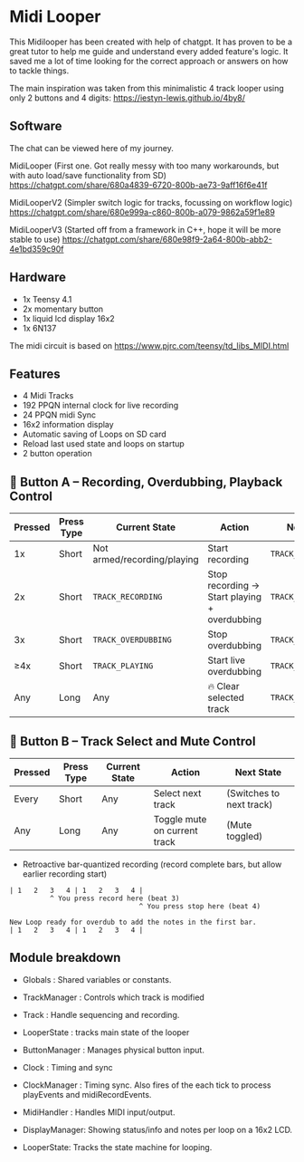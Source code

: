 # Midi Looper #


This Midilooper has been created with help of chatgpt. It has proven to be a great tutor to help me guide and understand every added feature's logic. It saved me a lot of time looking for the correct approach or answers on how to tackle things.

The main inspiration was taken from this minimalistic 4 track looper using only 2 buttons and 4 digits:
https://iestyn-lewis.github.io/4by8/

## Software ##
The chat can be viewed here of my journey. 
 
MidiLooper (First one. Got really messy with too many workarounds, but with auto load/save functionality from SD)
https://chatgpt.com/share/680a4839-6720-800b-ae73-9aff16f6e41f

MidiLooperV2 (Simpler switch logic for tracks, focussing on workflow logic)
https://chatgpt.com/share/680e999a-c860-800b-a079-9862a59f1e89

MidiLooperV3 (Started off from a framework in C++, hope it will be more stable to use)
https://chatgpt.com/share/680e98f9-2a64-800b-abb2-4e1bd359c90f

## Hardware ##
- 1x Teensy 4.1
- 2x momentary button
- 1x liquid lcd display 16x2
- 1x 6N137

The midi circuit is based on https://www.pjrc.com/teensy/td_libs_MIDI.html

## Features ##
- 4 Midi Tracks
- 192 PPQN internal clock for live recording
- 24 PPQN midi Sync
- 16x2 information display
- Automatic saving of Loops on SD card
- Reload last used state and loops on startup
- 2 button operation        

## 🔴 Button A – Recording, Overdubbing, Playback Control ##

| **Pressed** | **Press Type** | **Current State**              | **Action**                                               | **Next State**              |
|-------------------|----------------|--------------------------------|----------------------------------------------------------|-----------------------------|
| 1x                | Short          | Not armed/recording/playing    | Start recording                                          | `TRACK_RECORDING`           |
| 2x                | Short          | `TRACK_RECORDING`              | Stop recording → Start playing + overdubbing            | `TRACK_OVERDUBBING`         |
| 3x                | Short          | `TRACK_OVERDUBBING`            | Stop overdubbing                                         | `TRACK_PLAYING`             |
| ≥4x               | Short          | `TRACK_PLAYING`                | Start live overdubbing                                   | `TRACK_OVERDUBBING`         |
| Any               | Long           | Any                            | 🔥 Clear selected track                                  | `TRACK_STOPPED`             |

## 🔵 Button B – Track Select and Mute Control ##

| **Pressed** | **Press Type** | **Current State** | **Action**                   | **Next State**             |
|-------------------|----------------|-------------------|------------------------------|----------------------------|
| Every             | Short          | Any               | Select next track            | (Switches to next track)   |
| Any               | Long           | Any               | Toggle mute on current track | (Mute toggled)             |


- Retroactive bar-quantized recording (record complete bars, but allow earlier recording start)
```
| 1   2   3   4 | 1   2   3   4 |  
          ^ You press record here (beat 3)
                		    	^ You press stop here (beat 4)  

New Loop ready for overdub to add the notes in the first bar.
| 1   2   3   4 | 1   2   3   4 |   
```


## Module breakdown ##

- Globals		: Shared variables or constants.
- TrackManager  : Controls which track is modified
- Track			: Handle sequencing and recording.
- LooperState	: tracks main state of the looper
- ButtonManager : Manages physical button input.
- Clock 		: Timing and sync
- ClockManager  : Timing sync. Also fires of the each tick to process playEvents and midiRecordEvents.
- MidiHandler	: Handles MIDI input/output.
- DisplayManager: Showing status/info and notes per loop on a 16x2 LCD.

- LooperState: Tracks the state machine for looping.
